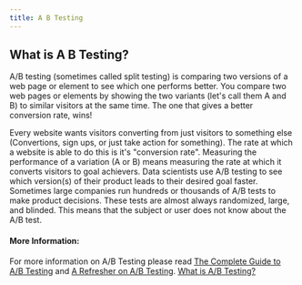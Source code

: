 ```yaml
---
title: A B Testing
---
```

## What is A B Testing?

A/B testing (sometimes called split testing) is comparing two versions of a web page or element to see which one performs better. You compare two web pages or elements by showing the two variants (let's call them A and B) to similar visitors at the same time. The one that gives a better conversion rate, wins!


Every website wants visitors converting from just visitors to something else (Convertions, sign ups, or just take action for something). The rate at which a website is able to do this is it's "conversion rate". Measuring the performance of a variation (A or B) means measuring the rate at which it converts visitors to goal achievers. Data scientists use A/B testing to see which version(s) of their product leads to their desired goal faster. Sometimes large companies run hundreds or thousands of A/B tests to make product decisions. These tests are almost always randomized, large, and blinded. This means that the subject or user does not know about the A/B test.



#### More Information:
<!-- Please add any articles you think might be helpful to read before writing the article -->
For more information on A/B Testing please read
<a href='https://vwo.com/ab-testing/' target='_blank'>The Complete Guide to A/B Testing</a> and
<a href='https://hbr.org/2017/06/a-refresher-on-ab-testing' target='_blank'>A Refresher on A/B Testing</a>.
<a href='https://www.optimizely.com/ab-testing/' target='_blank'>What is A/B Testing?</a>


